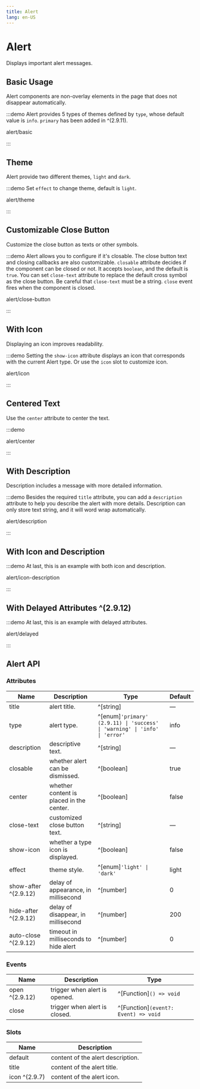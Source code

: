```yaml
---
title: Alert
lang: en-US
---
```


# Alert

Displays important alert messages.

## Basic Usage

Alert components are non-overlay elements in the page that does not disappear automatically.

:::demo Alert provides 5 types of themes defined by `type`, whose default value is `info`. `primary` has been added in ^(2.9.11).

alert/basic

:::

## Theme

Alert provide two different themes, `light` and `dark`.

:::demo Set `effect` to change theme, default is `light`.

alert/theme

:::

## Customizable Close Button

Customize the close button as texts or other symbols.

:::demo Alert allows you to configure if it's closable. The close button text and closing callbacks are also customizable. `closable` attribute decides if the component can be closed or not. It accepts `boolean`, and the default is `true`. You can set `close-text` attribute to replace the default cross symbol as the close button. Be careful that `close-text` must be a string. `close` event fires when the component is closed.

alert/close-button

:::

## With Icon

Displaying an icon improves readability.

:::demo Setting the `show-icon` attribute displays an icon that corresponds with the current Alert type. Or use the `icon` slot to customize icon.

alert/icon

:::

## Centered Text

Use the `center` attribute to center the text.

:::demo

alert/center

:::

## With Description

Description includes a message with more detailed information.

:::demo Besides the required `title` attribute, you can add a `description` attribute to help you describe the alert with more details. Description can only store text string, and it will word wrap automatically.

alert/description

:::

## With Icon and Description

:::demo At last, this is an example with both icon and description.

alert/icon-description

:::

## With Delayed Attributes ^(2.9.12)

:::demo At last, this is an example with delayed attributes.

alert/delayed

:::

## Alert API

### Attributes

| Name                 | Description                              | Type                                                                       | Default |
| -------------------- | ---------------------------------------- | -------------------------------------------------------------------------- | ------- |
| title                | alert title.                             | ^[string]                                                                  | —       |
| type                 | alert type.                              | ^[enum]`'primary' (2.9.11) \| 'success' \| 'warning' \| 'info' \| 'error'` | info    |
| description          | descriptive text.                        | ^[string]                                                                  | —       |
| closable             | whether alert can be dismissed.          | ^[boolean]                                                                 | true    |
| center               | whether content is placed in the center. | ^[boolean]                                                                 | false   |
| close-text           | customized close button text.            | ^[string]                                                                  | —       |
| show-icon            | whether a type icon is displayed.        | ^[boolean]                                                                 | false   |
| effect               | theme style.                             | ^[enum]`'light' \| 'dark'`                                                 | light   |
| show-after ^(2.9.12) | delay of appearance, in millisecond      | ^[number]                                                                  | 0       |
| hide-after ^(2.9.12) | delay of disappear, in millisecond       | ^[number]                                                                  | 200     |
| auto-close ^(2.9.12) | timeout in milliseconds to hide alert    | ^[number]                                                                  | 0       |

### Events

| Name           | Description                   | Type                                 |
| -------------- | ----------------------------- | ------------------------------------ |
| open ^(2.9.12) | trigger when alert is opened. | ^[Function]`() => void`              |
| close          | trigger when alert is closed. | ^[Function]`(event?: Event) => void` |

### Slots

| Name          | Description                       |
| ------------- | --------------------------------- |
| default       | content of the alert description. |
| title         | content of the alert title.       |
| icon ^(2.9.7) | content of the alert icon.        |

